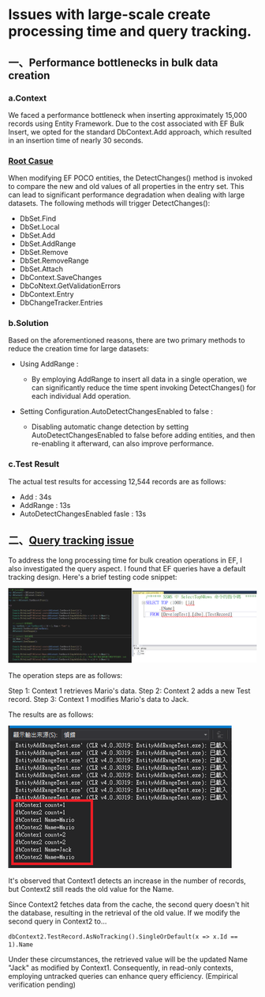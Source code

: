 #  Issues with large-scale create processing time and query tracking.

## 一、Performance bottlenecks in bulk data creation

### a.Context

We faced a performance bottleneck when inserting approximately 15,000 records using Entity Framework. Due to the cost associated with EF Bulk Insert, we opted for the standard DbContext.Add approach, which resulted in an insertion time of nearly 30 seconds.

### [Root Casue](https://docs.microsoft.com/zh-tw/ef/ef6/saving/change-tracking/auto-detect-changes)

When modifying EF POCO entities, the DetectChanges() method is invoked to compare the new and old values of all properties in the entry set. This can lead to significant performance degradation when dealing with large datasets. The following methods will trigger DetectChanges():

 - DbSet.Find
 - DbSet.Local
 - DbSet.Add
 - DbSet.AddRange
 - DbSet.Remove
 - DbSet.RemoveRange
 - DbSet.Attach
 - DbContext.SaveChanges
 - DbCoNtext.GetValidationErrors
 - DbContext.Entry
 - DbChangeTracker.Entries

 ### b.Solution
Based on the aforementioned reasons, there are two primary methods to reduce the creation time for large datasets:

 - Using AddRange : 
     - By employing AddRange to insert all data in a single operation, we can significantly reduce the time spent invoking DetectChanges() for each individual Add operation.

 - Setting Configuration.AutoDetectChangesEnabled to false : 
     - Disabling automatic change detection by setting AutoDetectChangesEnabled to false before adding entities, and then re-enabling it afterward, can also improve performance.

### c.Test Result
The actual test results for accessing 12,544 records are as follows:
 - Add : 34s
 - AddRange : 13s
 - AutoDetectChangesEnabled fasle : 13s

## 二、[Query tracking issue](https://docs.microsoft.com/zh-tw/ef/core/querying/tracking#tracking-queries)

To address the long processing time for bulk creation operations in EF, I also investigated the query aspect. I found that EF queries have a default tracking design. Here's a brief testing code snippet:

![Testing Code](images/03/02/001.png)

The operation steps are as follows:

Step 1: Context 1 retrieves Mario's data.
Step 2: Context 2 adds a new Test record.
Step 3: Context 1 modifies Mario's data to Jack. 

The results are as follows:

![Result](images/03/02/002.png)

It's observed that Context1 detects an increase in the number of records, but Context2 still reads the old value for the Name.

Since Context2 fetches data from the cache, the second query doesn't hit the database, resulting in the retrieval of the old value. If we modify the second query in Context2 to...

```=
dbContext2.TestRecord.AsNoTracking().SingleOrDefault(x => x.Id == 1).Name
```

Under these circumstances, the retrieved value will be the updated Name "Jack" as modified by Context1. Consequently, in read-only contexts, employing untracked queries can enhance query efficiency. (Empirical verification pending)

